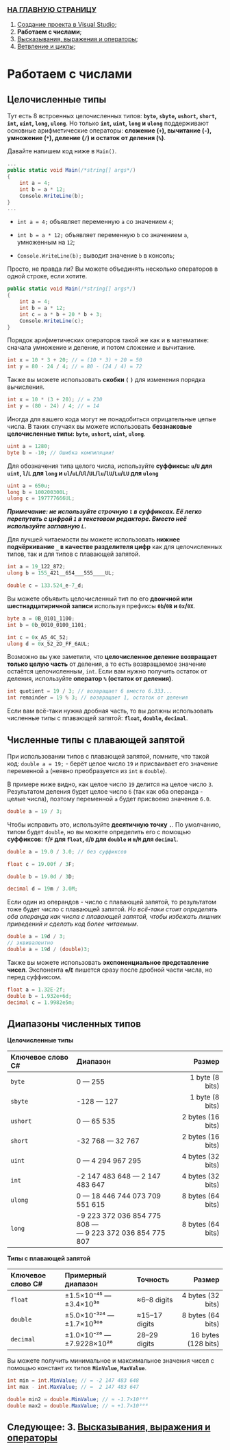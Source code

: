 ### [НА ГЛАВНУЮ СТРАНИЦУ](../../README.md) ###

1. [Создание проекта в Visual Studio](./1-Creating-a-project-in-Visual-Studio.md);
2. **Работаем с числами**;
3. [Высказывания, выражения и операторы](./3-Statements-expressions-and-operators.md);
4. [Ветвление и циклы](./4-Branches-and-loops.md);

# Работаем с числами #

## Целочисленные типы ##

Тут есть 8 встроенных целочисленных типов: **`byte`, `sbyte`, `ushort`, `short`, `int`, `uint`, `long`, `ulong`**. Но только **`int`, `uint`, `long` и `ulong`** поддерживают основные арифметические операторы: **сложение (`+`), вычитание (`-`), умножение (`*`), деление (`/`) и остаток от деления (`%`)**.

Давайте напишем код ниже в `Main()`.

```cs
...
public static void Main(/*string[] args*/)
{
    int a = 4;
    int b = a * 12;
    Console.WriteLine(b);
}
...
```

- `int a = 4;` объявляет переменную `a` со значением `4`;

- `int b = a * 12;` объявляет переменную `b` со значением `a`, умноженным на `12`;

- `Console.WriteLine(b);` выводит значение `b` в консоль;

Просто, не правда ли? Вы можете объединять несколько операторов в одной строке, если хотите.

```cs
public static void Main(/*string[] args*/)
{
    int a = 4;
    int b = a * 12;
    int c = a * b + 20 * b + 3;
    Console.WriteLine(c);
}
```

Порядок арифметических операторов такой же как и в математике: сначала умножение и деление, и потом сложение и вычитание.

```cs
int x = 10 * 3 + 20; // = (10 * 3) + 20 = 50
int y = 80 - 24 / 4; // = 80 - (24 / 4) = 72
```

Также вы можете использовать **скобки `(` `)`** для изменения порядка вычисления.

```cs
int x = 10 * (3 + 20); // = 230
int y = (80 - 24) / 4; // = 14
```

Иногда для вашего кода могут не понадобиться отрицательные целые числа. В таких случаях вы можете использовать **беззнаковые целочисленные типы: `byte`, `ushort`, `uint`, `ulong`**.

```cs
uint a = 1280;
byte b = -10; // Ошибка компиляции!
```

Для обозначения типа целого числа, используйте **суффиксы: `u`/`U` для `uint`, `l`/`L` для `long` и `ul`/`uL`/`Ul`/`UL`/`lu`/`lU`/`Lu`/`LU` для `ulong`**

```cs
uint a = 650u;
long b = 100200300L;
ulong c = 197777666UL;
```

***Примечание: не используйте строчную `l` в суффиксах. Её легко перепутать с цифрой `1` в текстовом редакторе. Вместо неё используйте заглавную `L`.***

Для лучшей читаемости вы можете использовать **нижнее подчёркивание `_` в качестве разделителя цифр** как для целочисленных типов, так и для типов с плавающей запятой.

```cs
int a = 19_122_872;
ulong b = 155_421__654___555____UL;

double c = 133.524_e-7_d;
```

Вы можете объявить целочисленный тип по его **двоичной или шестнадцатиричной записи** используя префиксы **`0b`/`0B` и `0x`/`0X`**.

```cs
byte a = 0B_0101_1100;
int b = 0b_0010_0100_1101;

int c = 0x_A5_4C_52;
ulong d = 0x_52_2D_FF_6AUL;
```

Возможно вы уже заметили, что **целочисленное деление возвращает только целую часть** от деления, а то есть возвращаемое значение остаётся целочисленным, `int`. Если вам нужно получить остаток от деления, используйте **оператор `%` (остаток от деления)**.

```cs
int quotient = 19 / 3; // возвращает 6 вместо 6.333...
int remainder = 19 % 3; // возвращает 1, остаток от деления
```

Если вам всё-таки нужна дробная часть, то вы должны использовать численные типы с плавающей запятой: **`float`, `double`, `decimal`**.

## Численные типы с плавающей запятой ##

При использовании типов с плавающей запятой, помните, что такой код: `double a = 19;` - берёт целое число `19` и присваивает его значение переменной `a` (неявно преобразуется из `int` в `double`).

В примере ниже видно, как целое число `19` делится на целое число `3`. Результатом деления будет целое число `6` (так как оба операнда - целые числа), поэтому переменной `a` будет присвоено значение `6.0`.

```cs
double a = 19 / 3;
```

Чтобы исправить это, используйте **десятичную точку `.`**. По умолчанию, типом будет `double`, но вы можете определить его с помощью **суффиксов: `f`/`F` для `float`, `d`/`D` для `double` и `m`/`M` для `decimal`**.

```cs
double a = 19.0 / 3.0; // без суффиксов

float c = 19.00f / 3F;

double b = 19.0d / 3D;

decimal d = 19m / 3.0M;
```

Если один из операндов - число с плавающей запятой, то результатом тоже будет число с плавающей запятой. *Но всё-таки стоит определять оба операнда как числа с плавающей запятой, чтобы избежать лишних приведений и сделать код более читаемым.*

```cs
double a = 19d / 3;
// эквивалентно
double a = 19d / (double)3;
```

Также вы можете использовать **экспоненциальное представление чисел**. Экспонента **`e`/`E`** пишется сразу после дробной части числа, но перед суффиксом.

```cs
float a = 1.32E-2f;
double b = 1.932e+6d;
decimal c = 1.9982e5m;
```

## Диапазоны численных типов ##

**Целочисленные типы**

| Ключевое слово C# | Диапазон                      | Размер            |
|:-----------|:-------------------------------------|------------------:|
| `byte`     | 0 — 255                              | 1 byte (8 bits)   |
| `sbyte`    | -128 — 127                           | 1 byte (8 bits)   |
| `ushort`   | 0 — 65 535                           | 2 bytes (16 bits) |
| `short`    | -32 768 — 32 767                     | 2 bytes (16 bits) |
| `uint`     | 0 — 4 294 967 295                    | 4 bytes (32 bits) |
| `int`      | -2 147 483 648 — 2 147 483 647       | 4 bytes (32 bits) |
| `ulong`    | 0 — 18 446 744 073 709 551 615       | 8 bytes (64 bits) |
| `long`     | -9 223 372 036 854 775 808 —<br/>— 9 223 372 036 854 775 807 | 8 bytes (64 bits) |

**Типы с плавающей запятой**

| Ключевое слово C# | Примерный диапазон | Точность      | Размер              |
|:-----------|:--------------------------|:--------------|--------------------:|
| `float`    | ±1.5×10⁻⁴⁵ — ±3.4×10³⁸    | ≈6–8 digits   | 4 bytes (32 bits)   |
| `double`   | ±5.0×10⁻³²⁴ — ±1.7×10³⁰⁸  | ≈15–17 digits | 8 bytes (64 bits)   |
| `decimal`  | ±1.0×10⁻²⁸ — ±7.9228×10²⁸ | 28–29 digits  | 16 bytes (128 bits) |

Вы можете получить минимальное и максимальное значения чисел с помощью констант их типов **`MinValue`, `MaxValue`**.

```cs
int min = int.MinValue; // = -2 147 483 648
int max - int.MaxValue; // =  2 147 483 647  

double min2 = double.MinValue; // ≈ -1.7×10³⁰⁸
double max2 = double.MaxValue; // ≈ +1.7×10³⁰⁸
```

## Следующее: 3. [Высказывания, выражения и операторы](./3-Statements-expressions-and-operators.md) ##